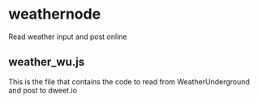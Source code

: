 # weathernode
Read weather input and post online
## weather_wu.js
This is the file that contains the code to read from WeatherUnderground and post to dweet.io
